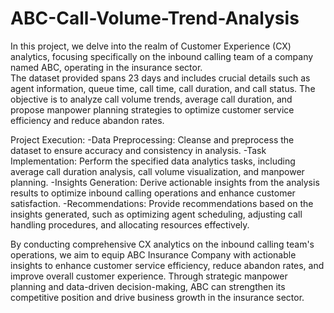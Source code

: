 # ABC-Call-Volume-Trend-Analysis
In this project, we delve into the realm of Customer Experience (CX) analytics, focusing specifically on the inbound calling team of a company named ABC, operating in the insurance sector.  
The dataset provided spans 23 days and includes crucial details such as agent information, queue time, call time, call duration, and call status. The objective is to analyze call volume trends, average call duration, and propose manpower planning strategies to optimize customer service efficiency and reduce abandon rates.

Project Execution:
-Data Preprocessing: Cleanse and preprocess the dataset to ensure accuracy and consistency in analysis.
-Task Implementation: Perform the specified data analytics tasks, including average call duration analysis, call volume visualization, and manpower planning.
-Insights Generation: Derive actionable insights from the analysis results to optimize inbound calling operations and enhance customer satisfaction.
-Recommendations: Provide recommendations based on the insights generated, such as optimizing agent scheduling, adjusting call handling procedures, and allocating resources effectively.

By conducting comprehensive CX analytics on the inbound calling team's operations, we aim to equip ABC Insurance Company with actionable insights to enhance customer service efficiency, reduce abandon rates, and improve overall customer experience. Through strategic manpower planning and data-driven decision-making, ABC can strengthen its competitive position and drive business growth in the insurance sector.
